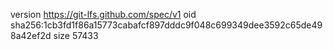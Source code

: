 version https://git-lfs.github.com/spec/v1
oid sha256:1cb3fd1f86a15773cabafcf897dddc9f048c699349dee3592c65de498a42ef2d
size 57433
